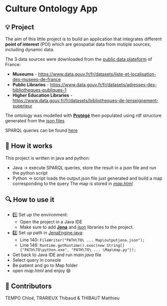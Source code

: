 # Culture Ontology App
  
## :bulb: Project
The aim of this little project is to build an application that integrates different **point of interest** (POI) which are geospatial data from mutiple sources, including dynamic data.

The 3 data sources were downloaded from the [public data plateform](https://www.data.gouv.fr/fr/) of France:
- **Museums** - https://www.data.gouv.fr/fr/datasets/liste-et-localisation-des-musees-de-france
- **Public Libraries** - https://www.data.gouv.fr/fr/datasets/adresses-des-bibliotheques-publiques-1
- **Higher Education Libraries** - https://www.data.gouv.fr/fr/datasets/bibliotheques-de-lenseignement-superieur

The ontology was modelled with [**Protégé**](!https://protege.stanford.edu/) then populated using rdf structure generated from the [json files](https://github.com/chlotmpo/CultureOntologyApp/tree/main/Datasets/Json)

SPARQL queries can be found [here](https://github.com/chlotmpo/CultureOntologyApp/blob/main/SPARQL-queries.md)

## :memo: How it works

This project is written in java and python:
- Java -> execute SPARQL queries, store the result in a json file and run the python script
- Python -> script loads the output.json file just generated and build a map corresponding to the query
The map is stored in [*map.html*](https://github.com/chlotmpo/CultureOntologyApp/blob/main/Map/map.html)


## :mag: How to use it

+ :one: Set up the environment:
    - Open the project in a Java IDE
    - Make sure to add [**Jena**](http://www-inf.it-sudparis.eu/~gaaloulw/KM/Labs/Lab3/jena-2.6.2.zip) and [json](https://github.com/stleary/JSON-java) libraries to the project.
+ :two: Set up path in [JenaEngine.java](https://github.com/chlotmpo/CultureOntologyApp/blob/main/AppJava/finalProject/src/tools/JenaEngine.java):
    - Line 140: ```FileWriter("PATH\TO\ ... Map\outputjena.json");```
    - Line 146: ```Runtime.getRuntime().exec(new String[] {"PATH\TO\python.exe", "PATH\TO\ ... \Map\map.py"});```
+ Get back to Java IDE and run *main.java* file
+ Select query in console
+ Be patient and go to Map folder
+ open *map.html* and enjoy :smile:

## :clap: Contributors
TEMPO Chloé, TRARIEUX Thibaud & THIBAUT Matthieu